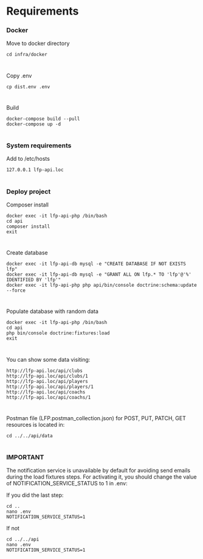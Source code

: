 # Requirements

### Docker

Move to docker directory
```
cd infra/docker
```

#

Copy .env
```
cp dist.env .env
```

#

Build
```
docker-compose build --pull
docker-compose up -d
```

#

### System requirements
Add to /etc/hosts
```
127.0.0.1 lfp-api.loc
```

#

### Deploy project
Composer install
```
docker exec -it lfp-api-php /bin/bash
cd api
composer install
exit
```

#

Create database
```
docker exec -it lfp-api-db mysql -e "CREATE DATABASE IF NOT EXISTS lfp"
docker exec -it lfp-api-db mysql -e "GRANT ALL ON lfp.* TO 'lfp'@'%' IDENTIFIED BY 'lfp'"
docker exec -it lfp-api-php php api/bin/console doctrine:schema:update --force
```

#

Populate database with random data
```
docker exec -it lfp-api-php /bin/bash
cd api
php bin/console doctrine:fixtures:load
exit
```

#

You can show some data visiting:
```
http://lfp-api.loc/api/clubs
http://lfp-api.loc/api/clubs/1
http://lfp-api.loc/api/players
http://lfp-api.loc/api/players/1
http://lfp-api.loc/api/coachs
http://lfp-api.loc/api/coachs/1
```

#

Postman file (LFP.postman_collection.json) for POST, PUT, PATCH, GET resources is located in:
```
cd ../../api/data
```

#

### IMPORTANT 

The notification service is unavailable by default for avoiding send emails during the load fixtures steps. 
For activating it, you should change the value of NOTIFICATION_SERVICE_STATUS to 1 in .env:

If you did the last step:
```
cd ..
nano .env
NOTIFICATION_SERVICE_STATUS=1
```
If not
```
cd ../../api
nano .env
NOTIFICATION_SERVICE_STATUS=1
```